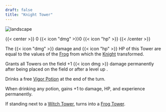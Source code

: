 ```yaml
---
draft: false
title: "Knight Tower"
---
```


![landscape](/images/towers/towerS_40.png)

{{< center >}}
0 {{< icon "dmg" >}}0 {{< icon "hp" >}}
{{< /center >}}

The {{< icon "dmg" >}} damage and {{< icon "hp" >}} HP of this Tower are equal to the values of the [Frog](/towers/frog) from which the [Knight](/towers/knight) transformed.

Grants all Towers on the field +1 {{< icon dmg >}} damage permanently after being placed on the field or after a level up .

Drinks a free [Vigor Potion](/towers/vigor-potion) at the end of the turn.

When drinking any potion, gains +1 to damage, HP, and experience permanently.

If standing next to a [Witch Tower](/towers/witch-tower), turns into a [Frog Tower](/towers/frog-tower).
